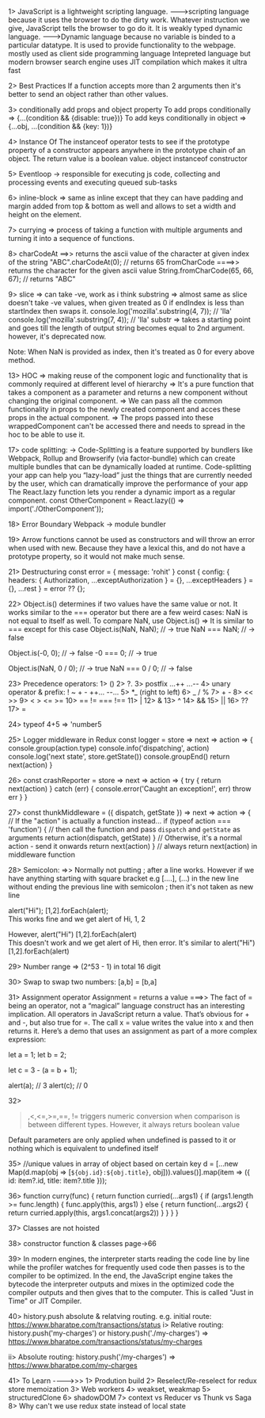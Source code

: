1>
JavaScript is a lightweight scripting language.
--->scripting language because it uses the browser to do the dirty work.
Whatever instruction we give, JavaScript tells the browser to go do it.
It is weakly typed dynamic language.
--->Dynamic language because no variable is binded to a particular datatype.
It is used to provide functionality to the webpage.
mostly used as client side programming language
Intepreted language but modern browser search engine uses JIT compilation which makes it ultra fast

2> Best Practices
If a function accepts more than 2 arguments then it's better to send an object rather than other values.

3> conditionally add props and object property
To add props conditionally => {...(condition && {disable: true})}
To add keys conditionally in object => {...obj, ...(condition && {key: 1})}

4>
Instance Of
The instanceof operator tests to see if the prototype property of a constructor appears anywhere in the prototype chain of an object. The return value is a boolean value.
object instanceof constructor

5>
Eventloop -> responsible for executing js code, collecting and processing events and executing queued sub-tasks

6>
inline-block => same as inline except that they can have padding and margin added from top & bottom as well and allows to set a width and height on the element.

7>
currying => process of taking a function with multiple arguments and turning it into a sequence of functions.

8>
charCodeAt ==>> returns the ascii value of the character at given index of the string
"ABC".charCodeAt(0); // returns 65
fromCharCode ====>> returns the character for the given ascii value
String.fromCharCode(65, 66, 67); // returns "ABC"

9>
slice => can take -ve, work as i think
substring => almost same as slice
doesn't take -ve values, when given treated as 0
if endIndex is less than startIndex then swaps it.
console.log('mozilla'.substring(4, 7)); // 'lla'
console.log('mozilla'.substring(7, 4)); // 'lla'
substr => takes a starting point and goes till the length of output string becomes equal to 2nd argument.
however, it's deprecated now.

Note: When NaN is provided as index, then it's treated as 0 for every above method.

13>
HOC => making reuse of the component logic and functionality that is commonly required at different level of hierarchy
=> It's a pure function that takes a component as a parameter and returns a new component without changing the original component.
=> We can pass all the common functionality in props to the newly created component and acces these props in the actual component.
=> The props passed into these wrappedComponent can't be accessed there and needs to spread in the hoc to be able to use it.

17>
code splitting: ->
Code-Splitting is a feature supported by bundlers like Webpack, Rollup and Browserify (via factor-bundle) which can create multiple bundles that can be dynamically loaded at runtime.
Code-splitting your app can help you “lazy-load” just the things that are currently needed by the user, which can dramatically improve the performance of your app
The React.lazy function lets you render a dynamic import as a regular component.
const OtherComponent = React.lazy(() => import('./OtherComponent'));

18>
Error Boundary
Webpack -> module bundler

19>
Arrow functions cannot be used as constructors and will throw an error when used with new. Because they have a lexical this, and do not have a prototype property, so it would not make much sense.

21> Destructuring
const error = { message: 'rohit' }
const { config:
{ headers: { Authorization, ...exceptAuthorization } = {}, ...exceptHeaders } = {}, ...rest
} = error ?? {};

22>
Object.is() determines if two values have the same value or not. It works similar to the === operator but there are a few weird cases:
NaN is not equal to itself as well. To compare NaN, use Object.is() => It is similar to === except for this case
Object.is(NaN, NaN); // -> true
NaN === NaN; // -> false

Object.is(-0, 0); // -> false
-0 === 0; // -> true

Object.is(NaN, 0 / 0); // -> true
NaN === 0 / 0; // -> false

23>
Precedence operators:
1> ()
2> ?.
3> postfix ...++
...--
4> unary operator & prefix: ! ~ + - ++... --...
5> \*_ (right to left)
6> _ / %
7> + -
8> << >>
9> < > <= >=
10> == != === !==
11> |
12> &
13> ^
14> &&
15> ||
16> ??
17> =

24>
typeof 4+5 => 'number5

25>
Logger middleware in Redux
const logger = store => next => action => {
    console.group(action.type)
    console.info('dispatching', action)
    console.log('next state', store.getState())
    console.groupEnd()
    return next(action)
}

26>
const crashReporter = store => next => action => {
    try {
        return next(action)
    } catch (err) {
        console.error('Caught an exception!', err)
        throw err
    }
}

27>
const thunkMiddleware = ({ dispatch, getState }) => next => action => {
    // If the "action" is actually a function instead...
    if (typeof action === 'function') {
    // then call the function and pass `dispatch` and `getState` as arguments
    return action(dispatch, getState)
    }
    // Otherwise, it's a normal action - send it onwards
    return next(action)
}
// always return next(action) in middleware function

28>
Semicolon: =>>
Normally not putting ; after a line works. However if we have anything starting with square bracket e.g [....], (...)
in the new line without ending the previous line with semicolon ; then it's not taken as new line

alert("Hi");
[1,2].forEach(alert);  
 This works fine and we get alert of Hi, 1, 2

However,
alert("Hi")
[1,2].forEach(alert)  
 This doesn't work and we get alert of Hi, then error.
It's similar to alert("Hi")[1,2].forEach(alert)

29>
Number range => (2^53 - 1) in total 16 digit

30> Swap
to swap two numbers: [a,b] = [b,a]

31> Assignment operator
Assignment = returns a value ===>>
The fact of = being an operator, not a “magical” language construct has an interesting implication.
All operators in JavaScript return a value. That’s obvious for + and -, but also true for =.
The call x = value writes the value into x and then returns it.
Here’s a demo that uses an assignment as part of a more complex expression:

let a = 1;
let b = 2;

let c = 3 - (a = b + 1);

alert(a); // 3
alert(c); // 0

32>

> ,<,<=,>=,==, != triggers numeric conversion when comparison is between different types.
> However, it always returs boolean value

Default parameters are only applied when undefined is passed to it or nothing which is equivalent to undefined itself

35>
//unique values in array of object based on certain key
d = [...new Map(d.map(obj => [`${obj.id}:${obj.title}`, obj])).values()].map(item => ({
id: item?.id,
title: item?.title
}));

36>
function curry(func) {
return function curried(...args1) {
if (args1.length >= func.length) {
func.apply(this, args1)
} else {
return function(...args2) {
return curried.apply(this, args1.concat(args2))
}
}
}
}

37>
Classes are not hoisted

38>
constructor function & classes page->66

39>
In modern engines, the interpreter starts reading the code line by line while
the profiler watches for frequently used code then passes is to the compiler to
be optimized. In the end, the JavaScript engine takes the bytecode the interpreter
outputs and mixes in the optimized code the compiler outputs and then gives that to the
computer. This is called "Just in Time" or JIT Compiler.

40> history.push absolute & relatving routing.
e.g. initial route: https://www.bharatpe.com/transactions/status
i> Relative routing: history.push('my-charges') or history.push('./my-charges') => https://www.bharatpe.com/transactions/status/my-charges

ii> Absolute routing: history.push('/my-charges') => https://www.bharatpe.com/my-charges

41>
To Learn ---->>>
1> Prodution build
2> Reselect/Re-reselect for redux store memoization
3> Web workers
4> weakset, weakmap
5> structuredClone
6> shadowDOM
7> context vs Reducer vs Thunk vs Saga
8> Why can't we use redux state instead of local state
